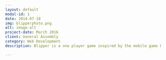 ```yaml
---
layout: default
modal-id: 1
date: 2014-07-18
img: blipperphoto.png
alt: image-alt
project-date: March 2016
client: General Assembly
category: Web Development
description: Blipper is a one player game inspired by the mobile game Hitman Go by Square Enix. It was built as my first project on the Web Development Immersive course at General Assembly using HTML, CSS, JavaScript and jQuery using object orientated programming. It's available to view on <a href="https://github.com/chansecampbell/wdi-project-1" target="_blank">Github</a> and hosted on Heroku <a href="http://blippergame.herokuapp.com/" target="_blank">here</a>.

---
```

